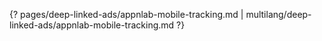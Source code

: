 {? pages/deep-linked-ads/appnlab-mobile-tracking.md | multilang/deep-linked-ads/appnlab-mobile-tracking.md ?}
